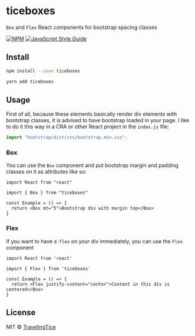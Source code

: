 # ticeboxes

`Box` and `Flex` React components for bootstrap spacing classes

[![NPM](https://img.shields.io/npm/v/ticeboxes.svg)](https://www.npmjs.com/package/ticeboxes) [![JavaScript Style Guide](https://img.shields.io/badge/code_style-standard-brightgreen.svg)](https://standardjs.com)

## Install

```bash
npm install --save ticeboxes

yarn add ticeboxes
```

## Usage

First of all, because these elements basically render div elements with bootstrap classes, it is advised to have bootstrap loaded in your page. I like to do it this way in a CRA or other React project in the `index.js` file:

```javascript
import "bootstrap/dist/css/bootstrap.min.css";
```

### Box

You can use the `Box` component and put bootstrap margin and padding classes on it as attributes like so:

```tsx
import React from "react"

import { Box } from "ticeboxes"

const Example = () => {
  return <Box mt="5">Bootstrap div with margin top</Box>
}
```

### Flex

If you want to have `d-flex` on your div immediately, you can use the `Flex` component

```tsx
import React from 'react'

import { Flex } from 'ticeboxes'

const Example = () => {
  return <Flex justify-content="center">Content in this div is centered</Box>
}
```

## License

MIT © [TravelingTice](https://github.com/TravelingTice)
